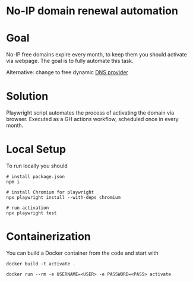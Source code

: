# No-IP domain renewal automation


# Goal
No-IP free domains expire every month, to keep them you should activate via webpage. The goal is to fully automate this task.

Alternative: change to free dynamic [DNS provider](https://www.nsupdate.info/)

# Solution

Playwright script automates the process of activating the domain via browser. Executed as a GH actions workflow, scheduled once in every month.

# Local Setup

To run locally you should 
```
# install package.json 
npm i 

# install Chromium for playwright
npx playwright install --with-deps chromium

# run activation 
npx playwright test
```

# Containerization

You can build a Docker container from the code and start with

```
docker build -t activate .

docker run --rm -e USERNAME=<USER> -e PASSWORD=<PASS> activate 
```
